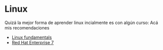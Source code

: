# Linux
Quizá la mejor forma de aprender linux incialmente es con algún curso: Acá mis recomendaciones
- [Linux fundamentals](https://courses.edx.org/courses/course-v1:LinuxFoundationX+LFS101x+3T2018)
- [Red Hat Enterprise 7](https://www.edx.org/es/course/linux-basics-the-command-line-interface)
